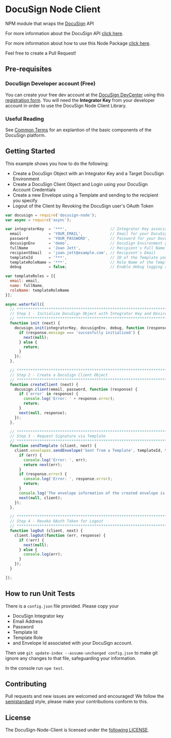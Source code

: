 DocuSign Node Client
===========

NPM module that wraps the <a href="https://www.docusign.com">DocuSign</a> API

For more information about the DocuSign API <a href="https://www.docusign.com/developer-center">click here</a>.

For more information about how to use this Node Package <a href="https://github.com/docusign/DocuSign-Node-Client/wiki">click here</a>.

Feel free to create a Pull Request!

Pre-requisites
----------

### DocuSign Developer account (Free)

You can create your free dev account at the [DocuSign DevCenter](https://www.docusign.com/developer-center) using this [registration form](https://www.docusign.com/developer-center/get-started). You will need the **Integrator Key** from your developer account in order to use the DocuSign Node Client Library.

### Useful Reading

See [Common Terms](https://www.docusign.com/developer-center/explore/common-terms) for an explantion of the basic components of the DocuSign platform.

Getting Started
----------

This example shows you how to do the following:
- Create a DocuSign Object with an Integrator Key and a Target DocuSign Environment
- Create a DocuSign Client Object and Login using your DocuSign Account Credentials
- Create a new Envelope using a Template and sending to the recipient you specify
- Logout of the Client by Revoking the DocuSign user's OAuth Token

```javascript
var docusign = require('docusign-node');
var async = require('async');

var integratorKey  = '***',                   // Integrator Key associated with your DocuSign Integration
  email            = 'YOUR_EMAIL',            // Email for your DocuSign Account
  password         = 'YOUR_PASSWORD',         // Password for your DocuSign Account
  docusignEnv      = 'demo',                  // DocuSign Environment generally demo for testing purposes
  fullName         = 'Joan Jett',             // Recipient's Full Name
  recipientEmail   = 'joan.jett@example.com', // Recipient's Email
  templateId       = '***',                   // ID of the Template you want to create the Envelope with
  templateRoleName = '***',                   // Role Name of the Template
  debug            = false;                   // Enable debug logging and debug responses from API

var templateRoles = [{
  email: email,
  name: fullName,
  roleName: templateRoleName
}];

async.waterfall([
  // **********************************************************************************
  // Step 1 - Initialize DocuSign Object with Integrator Key and Desired Environment
  // **********************************************************************************
  function init (next) {
    docusign.init(integratorKey, docusignEnv, debug, function (response) {
      if (response.message === 'succesfully initialized') {
        next(null);
      } else {
        return;
      }
    });
  },

  // **********************************************************************************
  // Step 2 - Create a DocuSign Client Object
  // **********************************************************************************
  function createClient (next) {
    docusign.client(email, password, function (response) {
      if ('error' in response) {
        console.log('Error: ' + response.error);
        return;
      }
      next(null, response);
    });
  },

  // **********************************************************************************
  // Step 3 - Request Signature via Template
  // **********************************************************************************
  function sendTemplate (client, next) {
    client.envelopes.sendEnvelope('Sent from a Template', templateId, templateRoles, function (err, response) {
      if (err) {
        console.log('Error: ', err);
        return next(err);
      }
      if (response.error) {
        console.log('Error: ', response.error);
        return;
      }
      console.log('The envelope information of the created envelope is: \n' + JSON.stringify(response));
      next(null, client);
    });
  },

  // **********************************************************************************
  // Step 4 - Revoke OAuth Token for Logout
  // **********************************************************************************
  function logOut (client, next) {
    client.logOut(function (err, response) {
      if (!err) {
        next(null);
      } else {
        console.log(err);
      }
    });
  }

]);
```

How to run Unit Tests
-----------

There is a `config.json` file provided. Please copy your
 - DocuSign Integrator key
 - Email Address
 - Password
 - Template Id
 - Template Role
 - and Envelope Id associated with your DocuSign account.

Then use `git update-index --assume-unchanged config.json` to make git ignore any changes to that file, safeguarding your information.

In the console run `npm test`.

Contributing
----------

Pull requests and new issues are welcomed and encouraged!
We follow the [semistandard](https://www.npmjs.com/package/semistandard) style, please make your contributions conform to this.

License
----------

The DocuSign-Node-Client is licensed under the [following LICENSE](LICENSE).
